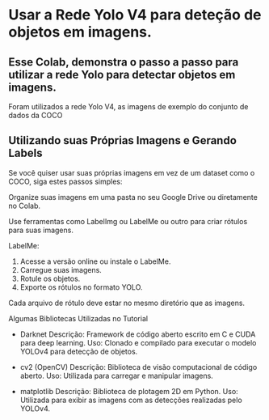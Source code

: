 # Usar a Rede Yolo V4 para deteção de objetos em imagens.

## Esse Colab, demonstra o passo a passo para utilizar a rede Yolo para detectar objetos em imagens.

Foram utilizados a rede Yolo V4, as imagens de exemplo do conjunto de dados da COCO



## Utilizando suas Próprias Imagens e Gerando Labels
Se você quiser usar suas próprias imagens em vez de um dataset como o COCO, siga estes passos simples:

Organize suas imagens em uma pasta no seu Google Drive ou diretamente no Colab.

Use ferramentas como LabelImg ou LabelMe ou outro para criar rótulos para suas imagens.

LabelMe:

1. Acesse a versão online ou instale o LabelMe.
2. Carregue suas imagens.
3. Rotule os objetos.
4. Exporte os rótulos no formato YOLO.

Cada arquivo de rótulo deve estar no mesmo diretório que as imagens.

Algumas Bibliotecas Utilizadas no Tutorial
- Darknet
  Descrição: Framework de código aberto escrito em C e CUDA para deep learning.
  Uso: Clonado e compilado para executar o modelo YOLOv4 para detecção de objetos.

- cv2 (OpenCV)
  Descrição: Biblioteca de visão computacional de código aberto.
  Uso: Utilizada para carregar e manipular imagens.

- matplotlib
  Descrição: Biblioteca de plotagem 2D em Python.
  Uso: Utilizada para exibir as imagens com as detecções realizadas pelo YOLOv4.
